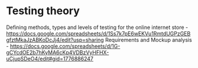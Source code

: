 # Testing theory    
Defining  methods, types and levels of testing for the online internet store -  https://docs.google.com/spreadsheets/d/1Ss7k7pE6wEKVu1RmtdUGPzGEBgfztMkaJzABKoDcJj4/edit?usp=sharing
Requirements and Mockup analysis - https://docs.google.com/spreadsheets/d/1G-gCYcdOE2b7hKyMA6cKp4VDBzVyHFHX-uCjupSDeO4/edit#gid=1776886247
